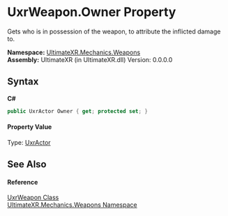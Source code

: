# UxrWeapon.Owner Property 
 

Gets who is in possession of the weapon, to attribute the inflicted damage to.

**Namespace:**&nbsp;<a href="N_UltimateXR_Mechanics_Weapons">UltimateXR.Mechanics.Weapons</a><br />**Assembly:**&nbsp;UltimateXR (in UltimateXR.dll) Version: 0.0.0.0

## Syntax

**C#**<br />
``` C#
public UxrActor Owner { get; protected set; }
```


#### Property Value
Type: <a href="T_UltimateXR_Mechanics_Weapons_UxrActor">UxrActor</a>

## See Also


#### Reference
<a href="T_UltimateXR_Mechanics_Weapons_UxrWeapon">UxrWeapon Class</a><br /><a href="N_UltimateXR_Mechanics_Weapons">UltimateXR.Mechanics.Weapons Namespace</a><br />